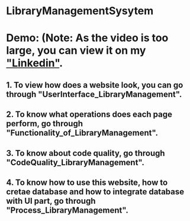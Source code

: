 # LibraryManagementSysytem

# Demo: (Note: As the video is too large, you can view it on my ["Linkedin"](https://www.linkedin.com/feed/update/urn:li:activity:7232799497750208513/).

## 1. To view how does a website look, you can go through "UserInterface_LibraryManagement".
## 2. To know what operations does each page perform, go through "Functionality_of_LibraryManagement".
## 3. To know about code quality, go through "CodeQuality_LibraryManagement".
## 4. To know how to use this website, how to cretae database and how to integrate database with UI part, go through "Process_LibraryManagement".
